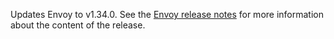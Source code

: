 Updates Envoy to v1.34.0. See the [Envoy release notes](https://www.envoyproxy.io/docs/envoy/v1.34.0/version_history/v1.34/v1.34) for more information about the content of the release.
